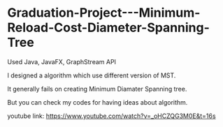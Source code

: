 # Graduation-Project---Minimum-Reload-Cost-Diameter-Spanning-Tree
Used Java, JavaFX, GraphStream API

I designed a algorithm which use different version of MST. 

It generally fails on creating Minimum Diamater Spanning tree.

But you can check my codes for having ideas about algorithm.

youtube link: https://www.youtube.com/watch?v=_oHCZQG3M0E&t=16s
